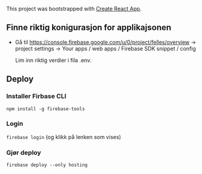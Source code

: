 This project was bootstrapped with [Create React App](https://github.com/facebook/create-react-app).

## Finne riktig konigurasjon for applikajsonen

* Gå til https://console.firebase.google.com/u/0/project/felles/overview
-> project settings
-> Your apps / web apps / Firebase SDK snippet / config
  
  Lim inn riktig verdier i fila .env.

## Deploy
### Installer Firbase CLI
`npm install -g firebase-tools`

### Login 
`firebase login` (og klikk på lenken som vises)

### Gjør deploy
`firebase deploy --only hosting`

